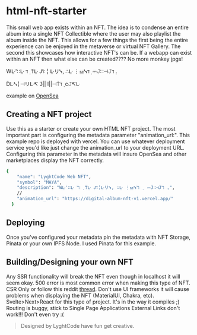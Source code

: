 # html-nft-starter

This small web app exists within an NFT. The idea is to condense an entire album into a single NFT Collectible where the user may also playlist the album inside the NFT. This allows for a few things the first being the entire experience can be enjoyed in the metaverse or virtual NFT Gallery. The second this showcases how interactive NFT's can be. If a webapp can exist within an NFT then what else can be created???? No more monkey jpgs!

Wᒷ'∷ᒷ ℸ ̣ ⍑ᒷ ᔑꖎ╎ᒷリᓭ, ∴ᒷ ⋮⚍ᓭℸ ̣ ⎓𝙹∷⊣𝙹ℸ ̣.

Dᒷᓭ╎⊣リᒷ↸ ʖ|| l||⊣⍑ℸ ̣ c𝙹↸ᒷ


example on [OpenSea](https://opensea.io/assets/matic/0xa924ead9001efe0edb96353c0a356b63e3714389/2)

## Creating a NFT project

Use this as a starter or create your own HTML NFT project. The most important part is configuring the metadata parameter "animation_url:".
This example repo is deployed with vercel. You can use whatever deployment service you'd like just change the animation_url to your deployment URL.
Configuring this parameter in the metadata will insure OpenSea and other marketplaces display the NFT correctly.

```bash
{
    "name": "LyghtCode Web NFT",
    "symbol": "MAYA",
    "description": "Wᒷ'∷ᒷ ℸ ̣ ⍑ᒷ ᔑꖎ╎ᒷリᓭ, ∴ᒷ ⋮⚍ᓭℸ ̣  ⎓𝙹∷⊣𝙹ℸ ̣.",
    //
    "animation_url": "https://digital-album-nft-v1.vercel.app/"
  }
```

## Deploying

Once you've configured your metadata pin the metadata with NFT Storage, Pinata or your own IPFS Node. I used Pinata for this example.


## Building/Designing your own NFT

Any SSR functionality will break the NFT even though in localhost it will seem okay. 500 error is most common error when making this type of NFT. 
CSR Only or follow this reddit [thread](https://www.reddit.com/r/sveltejs/comments/ste8za/500_error_object_is_not_defined/).
Don't use UI frameworks it will cause problems when displaying the NFT (MaterialUI, Chakra, etc).
Svelte>Next>React for this type of project. It's in the way it compiles ;)
Routing is buggy, stick to Single Page Applications
External Links don't work!!! Don't even try :(


> Designed by LyghtCode have fun get creative.
